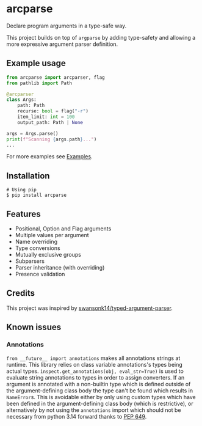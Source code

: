 # arcparse
Declare program arguments in a type-safe way.

This project builds on top of `argparse` by adding type-safety and allowing a more expressive argument parser definition.

## Example usage
```py
from arcparse import arcparser, flag
from pathlib import Path

@arcparser
class Args:
    path: Path
    recurse: bool = flag("-r")
    item_limit: int = 100
    output_path: Path | None

args = Args.parse()
print(f"Scanning {args.path}...")
...
```

For more examples see [Examples](examples/).

## Installation
```shell
# Using pip
$ pip install arcparse
```

## Features
- Positional, Option and Flag arguments
- Multiple values per argument
- Name overriding
- Type conversions
- Mutually exclusive groups
- Subparsers
- Parser inheritance (with overriding)
- Presence validation

## Credits
This project was inspired by [swansonk14/typed-argument-parser](https://github.com/swansonk14/typed-argument-parser).

## Known issues

### Annotations
`from __future__ import annotations` makes all annotations strings at runtime. This library relies on class variable annotations's types being actual types. `inspect.get_annotations(obj, eval_str=True)` is used to evaluate string annotations to types in order to assign converters. If an argument is annotated with a non-builtin type which is defined outside of the argument-defining class body the type can't be found which results in `NameError`s. This is avoidable either by only using custom types which have been defined in the argument-defining class body (which is restrictive), or alternatively by not using the `annotations` import which should not be necessary from python 3.14 forward thanks to [PEP 649](https://peps.python.org/pep-0649/).
